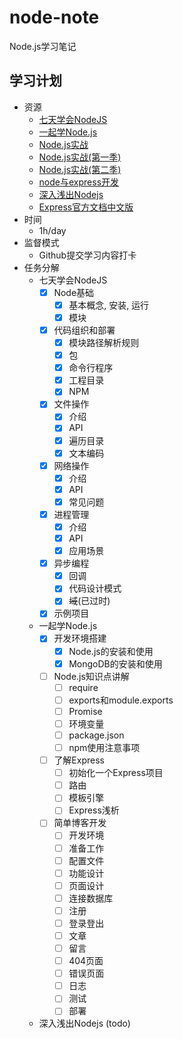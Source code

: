 # node-note
Node.js学习笔记

## 学习计划

* 资源
    - [七天学会NodeJS](https://www.lvtao.net/content/book/node.js.htm)
    - [一起学Node.js](https://github.com/nswbmw/N-blog)
    - [Node.js实战](https://book.douban.com/subject/25870705/)
    - [Node.js实战(第一季)](https://book.douban.com/subject/25867920/)
    - [Node.js实战(第二季)](https://book.douban.com/subject/26642320/)
    - [node与express开发](https://book.douban.com/subject/26301434/)
    - [深入浅出Nodejs](https://book.douban.com/subject/25768396/)
    - [Express官方文档中文版](http://www.expressjs.com.cn/)
* 时间
    - 1h/day
* 监督模式
    - Github提交学习内容打卡
* 任务分解
    - 七天学会NodeJS
        - [x] Node基础
            - [x] 基本概念, 安装, 运行
            - [x] 模块
        - [x] 代码组织和部署
            - [x] 模块路径解析规则
            - [x] 包
            - [x] 命令行程序
            - [x] 工程目录
            - [x] NPM
        - [x] 文件操作
            - [x] 介绍
            - [x] API
            - [x] 遍历目录
            - [x] 文本编码
        - [x] 网络操作
            - [x] 介绍
            - [x] API
            - [x] 常见问题
        - [x] 进程管理
            - [x] 介绍
            - [x] API
            - [x] 应用场景
        - [x] 异步编程
            - [x] 回调
            - [x] 代码设计模式
            - [x] ~~域~~(已过时)
        - [x] 示例项目
    - 一起学Node.js
        - [x] 开发环境搭建
            - [x] Node.js的安装和使用
            - [x] MongoDB的安装和使用
        - [ ] Node.js知识点讲解
            - [ ] require
            - [ ] exports和module.exports
            - [ ] Promise
            - [ ] 环境变量
            - [ ] package.json
            - [ ] npm使用注意事项
        - [ ] 了解Express
            - [ ] 初始化一个Express项目
            - [ ] 路由
            - [ ] 模板引擎
            - [ ] Express浅析
        - [ ] 简单博客开发
            - [ ] 开发环境 
            - [ ] 准备工作
            - [ ] 配置文件
            - [ ] 功能设计
            - [ ] 页面设计
            - [ ] 连接数据库
            - [ ] 注册
            - [ ] 登录登出
            - [ ] 文章
            - [ ] 留言
            - [ ] 404页面
            - [ ] 错误页面
            - [ ] 日志
            - [ ] 测试
            - [ ] 部署
    - 深入浅出Nodejs (todo)
